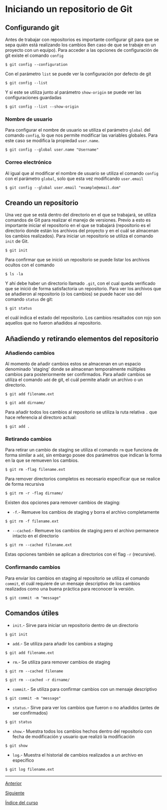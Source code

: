 # Iniciando un repositorio de Git

## Configurando git

Antes de trabajar con repositorios es importante configurar git para que se sepa quién está realizando los cambios 8en caso de que se trabaje en un proyecto con un equipo). Para acceder a las opciones de configuración de git existe el comando `config`
~~~
$ git config --configuration
~~~
Con el parámetro `list` se puede ver la configuración por defecto de git
~~~
$ git config --list
~~~
Y si este se utiliza junto al parámetro `show-origin` se puede ver las configuraciones guardadas
~~~
$ git config --list --show-origin
~~~

### Nombre de usuario

Para configurar el nombre de usuario se utiliza el parámetro `global` del comando `config`, lo que nos permite modificar las variables globales. Para este caso se modifica la propiedad `user.name`.
~~~
$ git config --global user.name "Username"
~~~

### Correo electrónico
Al igual que al modificar el nombre de usuario se utiliza el comando `config` con el parámetro `global`, solo que esta vez modificando `user.email`
~~~
$ git config --global user.email "example@email.dom" 
~~~


## Creando un repositorio

Una vez que se está dentro del directorio en el que se trabajará, se utiliza comandos de Git para realizar el manejo de versiones. Previo a esto es importante iniciar el repositorio en el que se trabajará (repositorio es el directorio donde están los archivos del proyecto y en el cuál se almacenan los cambios realizados). Para iniciar un repositorio se utiliza el comando `init` de Git.
~~~
$ git init
~~~
Para confirmar que se inició un repositorio se puede listar los archivos ocultos con el comando
~~~
$ ls -la
~~~
Y ahí debe haber un directorio llamado `.git`, con el cual queda verificado que se inició de forma satisfactoria un repositorio. Para ver los archivos que se añadieron al repositorio (o los cambios) se puede hacer uso del comando `status` de git:
~~~
$ git status
~~~
el cuál indica el estado del repositorio. Los cambios resaltados con rojo son aquellos que no fueron añadidos al repositorio.


## Añadiendo y retirando elementos del repositorio

### Añadiendo cambios

Al momento de añadir cambios estos se almacenan en un espacio denominado 'staging' donde se almacenan temporalmente múltiples cambios para posteriormente ser confirmados. Para añadir cambios se utiliza el comando `add` de git, el cuál permite añadir un archivo o un directorio.
~~~
$ git add filename.ext
~~~
~~~
$ git add dirname/
~~~
Para añadir todos los cambios al repositorio se utiliza la ruta relativa `.` que hace referencia al directoro actual:
~~~
$ git add .
~~~

### Retirando cambios

Para retirar un cambio de staging se utiliza el comando `rm` que funciona de forma similar a `add`, sin embargo posee dos parámetros que indican la forma en la que se remueven los cambios.
~~~
$ git rm -flag filename.ext
~~~
Para remover directorios completos es necesario especificar que se realice de forma recursiva
~~~
$ git rm -r -flag dirname/
~~~
Existen dos opciones para remover cambios de staging:
- `-f`.- Remueve los cambios de staging y borra el archivo completamente
~~~
$ git rm -f filename.ext
~~~
- `--cached`.- Remueve los cambios de staging pero el archivo permanece intacto en el directorio
~~~
$ git rm --cached filename.ext
~~~
Estas opciones también se aplican a directorios con el flag `-r` (recursive).


### Confirmando cambios

Para enviar los cambios en staging al repositorio se utiliza el comando `commit`, el cuál requiere de un mensaje descriptivo de los cambios realizados como una buena práctica para reconocer la versión.
~~~
$ git commit -m "message"
~~~


## Comandos útiles

- `init`.- Sirve para iniciar un repositorio dentro de un directorio
~~~
$ git init
~~~
- `add`.- Se utiliza para añadir los cambios a staging
~~~
$ git add filename.ext
~~~
- `rm`.- Se utiliza para remover cambios de staging
~~~
$ git rm --cached filename
~~~
~~~
$ git rm --cached -r dirname/
~~~
- `commit`.- Se utiliza para confirmar cambios con un mensaje descriptivo
~~~
$ git commit -m "message"
~~~
- `status`.- Sirve para ver los cambios que fueron o no añadidos (antes de ser confirmados)
~~~
$ git status
~~~
- `show`.- Muestra todos los cambios hechos dentro del repositorio con fecha de modificación y usuario que realizó la modificación
~~~
$ git show
~~~
- `log`.- Muestra el historial de cambios realizados a un archivo en específico
~~~
$ git log filename.ext
~~~


---

[Anterior](../1_Introduction/IntroductionToTerminal.md)

[Siguiente](./Wildcards.md)

[Índice del curso](../Index.md)
